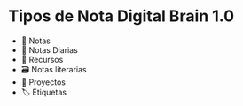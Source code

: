 # Tipos de Nota Digital Brain 1.0

- 📝 Notas
- 📖 Notas Diarias
- 📌 Recursos
- 🗃️ Notas literarias
- 📐 Proyectos
- 🏷️ Etiquetas